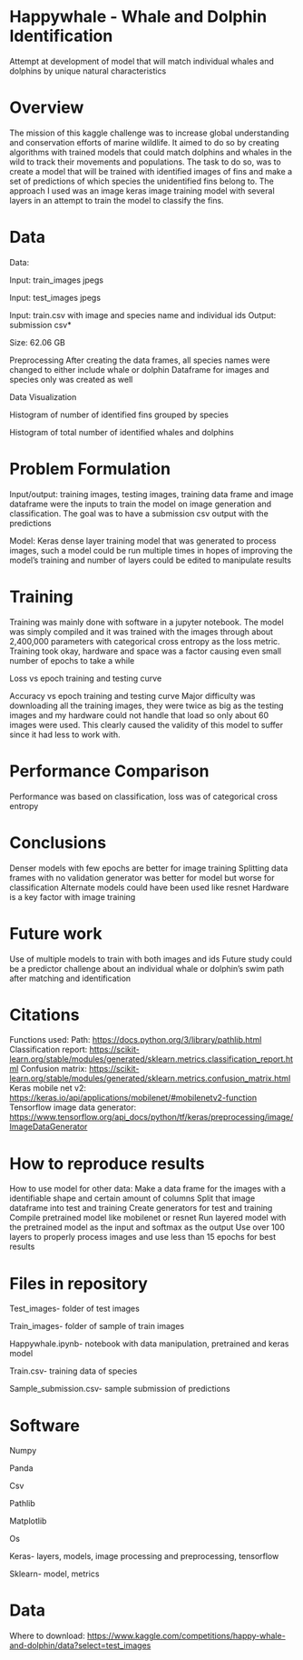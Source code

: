 # Happywhale - Whale and Dolphin Identification
  Attempt at development of model that will match individual whales and dolphins by unique natural characteristics


# Overview
  The mission of this kaggle challenge was to increase global understanding and conservation efforts of marine wildlife. It aimed to do so by creating algorithms with trained models that could match dolphins and whales in the wild to track their movements and populations. The task to do so, was to create a model that will be trained with identified images of fins and make a set of predictions of which species the unidentified fins belong to. The approach I used was an image keras image training model with several layers in an attempt to train the model to classify the fins.


# Data
Data:

Input: train_images jpegs

Input: test_images jpegs

Input: train.csv with image and species name and individual ids Output: submission csv*

Size: 62.06 GB 

Preprocessing
After creating the data frames, all species names were changed to either include whale or dolphin
Dataframe for images and species only was created as well

Data Visualization


Histogram of number of identified fins grouped by species

Histogram of total number of identified whales and dolphins


# Problem Formulation
Input/output: training images, testing images, training data frame and image dataframe were the inputs to train the model on image generation and classification. The goal was to have a submission csv output with the predictions

Model:
Keras dense layer training model that was generated to process images, such a model could be run multiple times in hopes of improving the model’s training and number of layers could be edited to manipulate results
# Training
Training was mainly done with software in a jupyter notebook. The model was simply compiled and it was trained with the images through about 2,400,000 parameters with categorical cross entropy as the loss metric.
Training took okay, hardware and space was a factor causing even small number of epochs to take a while

Loss vs epoch training and testing curve

Accuracy vs epoch training and testing curve
Major difficulty was downloading all the training images, they were twice as big as the testing images and my hardware could not handle that load so only about 60 images were used. This clearly caused the validity of this model to suffer since it had less to work with.


# Performance Comparison
Performance was based on classification, loss was of categorical cross entropy

# Conclusions 
Denser models with few epochs are better for image training
Splitting data frames with no validation generator was better for model but worse for classification
Alternate models could have been used like resnet
Hardware is a key factor with image training

# Future work
Use of multiple models to train with both images and ids
Future study could be a predictor challenge about an individual whale or dolphin’s swim path after matching and identification



# Citations
Functions used:
Path: https://docs.python.org/3/library/pathlib.html
Classification report: https://scikit-learn.org/stable/modules/generated/sklearn.metrics.classification_report.html
Confusion matrix: https://scikit-learn.org/stable/modules/generated/sklearn.metrics.confusion_matrix.html
Keras mobile net v2: https://keras.io/api/applications/mobilenet/#mobilenetv2-function
Tensorflow image data generator: https://www.tensorflow.org/api_docs/python/tf/keras/preprocessing/image/ImageDataGenerator

# How to reproduce results
How to use model for other data:
Make a data frame for the images with a identifiable shape and certain amount of columns
Split that image dataframe into test and training 
Create generators for test and training
Compile pretrained model like mobilenet or resnet
Run layered model with the pretrained model as the input and softmax as the output
Use over 100 layers to properly process images and use less than 15 epochs for best results

# Files in repository
Test_images- folder of test images

Train_images- folder of sample of train images

Happywhale.ipynb- notebook with data manipulation, pretrained and keras model

Train.csv- training data of species

Sample_submission.csv- sample submission of predictions

# Software 
Numpy

Panda

Csv

Pathlib

Matplotlib

Os

Keras- layers, models, image processing and preprocessing, 
tensorflow

Sklearn- model, metrics

# Data
Where to download: https://www.kaggle.com/competitions/happy-whale-and-dolphin/data?select=test_images
